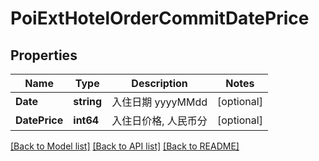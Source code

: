 # PoiExtHotelOrderCommitDatePrice

## Properties

Name | Type | Description | Notes
------------ | ------------- | ------------- | -------------
**Date** | **string** | 入住日期 yyyyMMdd | [optional] 
**DatePrice** | **int64** | 入住日价格, 人民币分 | [optional] 

[[Back to Model list]](../README.md#documentation-for-models) [[Back to API list]](../README.md#documentation-for-api-endpoints) [[Back to README]](../README.md)


